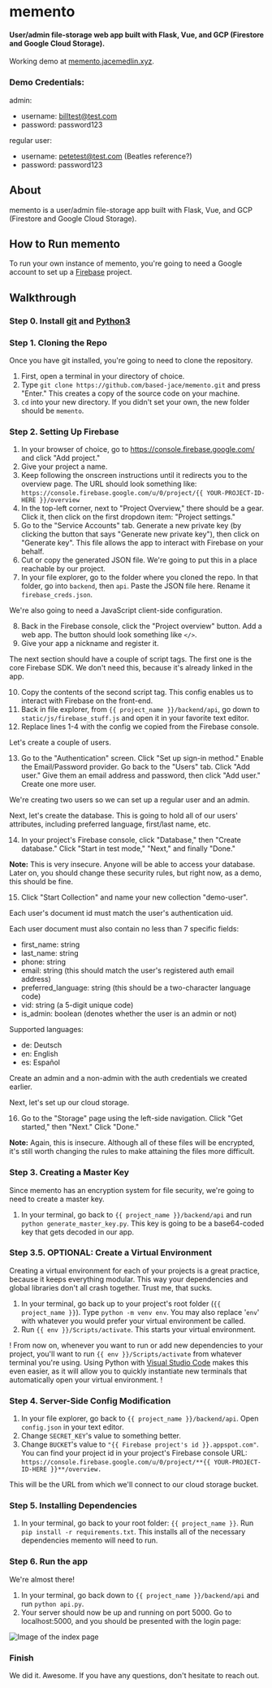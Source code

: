 # memento
#### User/admin file-storage web app built with Flask, Vue, and GCP (Firestore and Google Cloud Storage).

Working demo at [memento.jacemedlin.xyz](https://memento.jacemedlin.xyz).

### Demo Credentials:

admin:
* username: billtest@test.com
* password: password123

regular user:
* username: petetest@test.com (Beatles reference?)
* password: password123

## About
memento is a user/admin file-storage app built with Flask, Vue, and GCP (Firestore and Google Cloud Storage).

## How to Run memento
To run your own instance of memento, you're going to need a Google account to set up a [Firebase](https://console.firebase.google.com/) project.

## Walkthrough
### Step 0. Install [git](https://git-scm.com/) and [Python3](https://www.python.org/downloads/)
### Step 1. Cloning the Repo
Once you have git installed, you're going to need to clone the repository.

1. First, open a terminal in your directory of choice. 
2. Type `git clone https://github.com/based-jace/memento.git` and press "Enter." This creates a copy of the source code on your machine.
3. `cd` into your new directory. If you didn't set your own, the new folder should be `memento`.

### Step 2. Setting Up Firebase
1. In your browser of choice, go to https://console.firebase.google.com/ and click "Add project."
2. Give your project a name.
3. Keep following the onscreen instructions until it redirects you to the overview page. The URL should look something like: `https://console.firebase.google.com/u/0/project/{{ YOUR-PROJECT-ID-HERE }}/overview`
4. In the top-left corner, next to "Project Overview," there should be a gear. Click it, then click on the first dropdown item: "Project settings."
5. Go to the "Service Accounts" tab. Generate a new private key (by clicking the button that says "Generate new private key"), then click on "Generate key". This file allows the app to interact with Firebase on your behalf.
6. Cut or copy the generated JSON file. We're going to put this in a place reachable by our project.
7. In your file explorer, go to the folder where you cloned the repo. In that folder, go into `backend`, then `api`. Paste the JSON file here. Rename it `firebase_creds.json`.

We're also going to need a JavaScript client-side configuration.

8. Back in the Firebase console, click the "Project overview" button. Add a web app. 
The button should look something like `</>`.
9. Give your app a nickname and register it.

The next section should have a couple of script tags. The first one is the core Firebase SDK. We don't need this, because it's already linked in the app. 

10. Copy the contents of the second script tag. This config enables us to interact with Firebase on the front-end.
11. Back in file explorer, from `{{ project_name }}/backend/api`, go down to `static/js/firebase_stuff.js` and open it in your favorite text editor.
12. Replace lines 1-4 with the config we copied from the Firebase console.

Let's create a couple of users.

13. Go to the "Authentication" screen. Click "Set up sign-in method." Enable the Email/Password provider. Go back to the "Users" tab. Click "Add user." Give them an email address and password, then click "Add user." Create one more user.

We're creating two users so we can set up a regular user and an admin.

Next, let's create the database. This is going to hold all of our users' attributes, including preferred language, first/last name, etc.

14. In your project's Firebase console, click "Database," then "Create database." Click "Start in test mode," "Next," and finally "Done." 

**Note:** This is very insecure. Anyone will be able to access your database. Later on, you should change these security rules, but right now, as a demo, this should be fine.

15. Click "Start Collection" and name your new collection "demo-user". 

Each user's document id must match the user's authentication uid.

Each user document must also contain no less than 7 specific fields:
* first_name: string
* last_name: string
* phone: string
* email: string (this should match the user's registered auth email address)
* preferred_language: string (this should be a two-character language code)
* vid: string (a 5-digit unique code)
* is_admin: boolean (denotes whether the user is an admin or not)

Supported languages:
* de: Deutsch
* en: English
* es: Español

Create an admin and a non-admin with the auth credentials we created earlier.

Next, let's set up our cloud storage.

16. Go to the "Storage" page using the left-side navigation. Click "Get started," then "Next." Click "Done."

**Note:** Again, this is insecure. Although all of these files will be encrypted, it's still worth changing the rules to make attaining the files more difficult.

### Step 3. Creating a Master Key
Since memento has an encryption system for file security, we're going to need to create a master key. 

1. In your terminal, go back to `{{ project_name }}/backend/api` and run `python generate_master_key.py`. This key is going to be a base64-coded key that gets decoded in our app.

### Step 3.5. OPTIONAL: Create a Virtual Environment
Creating a virtual environment for each of your projects is a great practice, because it keeps everything modular. This way your dependencies and global libraries don't all crash together. Trust me, that sucks.

1. In your terminal, go back up to your project's root folder (`{{ project_name }}`). Type `python -m venv env`. You may also replace '`env`' with whatever you would prefer your virtual environment be called. 
2. Run `{{ env }}/Scripts/activate`. This starts your virtual environment.

! From now on, whenever you want to run or add new dependencies to your project, you'll want to run `{{ env }}/Scripts/activate` from whatever terminal you're using. Using Python with [Visual Studio Code](https://code.visualstudio.com/) makes this even easier, as it will allow you to quickly instantiate new terminals that automatically open your virtual environment. !

### Step 4. Server-Side Config Modification
1. In your file explorer, go back to `{{ project_name }}/backend/api`. Open `config.json` in your text editor.
2. Change `SECRET_KEY`'s value to something better.
3. Change `BUCKET`'s value to `"{{ Firebase project's id }}.appspot.com"`. You can find your project id in your project's Firebase console URL: `https://console.firebase.google.com/u/0/project/**{{ YOUR-PROJECT-ID-HERE }}**/overview.`

This will be the URL from which we'll connect to our cloud storage bucket.

### Step 5. Installing Dependencies
1. In your terminal, go back to your root folder: `{{ project_name }}`. Run `pip install -r requirements.txt`. This installs all of the necessary dependencies memento will need to run.

### Step 6. Run the app
We're almost there!

1. In your terminal, go back down to `{{ project_name }}/backend/api` and run `python api.py`.
2. Your server should now be up and running on port 5000. Go to localhost:5000, and you should be presented with the login page:

![Image of the index page](https://jacemedlin.xyz/portfolio-examples/memento.png "memento index page")

### Finish
We did it. Awesome. If you have any questions, don't hesitate to reach out.





